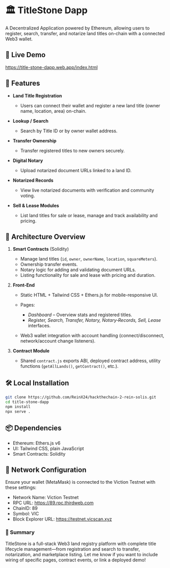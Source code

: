 # 🏛 TitleStone Dapp

A Decentralized Application powered by Ethereum, allowing users to register, search, transfer, and notarize land titles on-chain with a connected Web3 wallet.

## 🚀 Live Demo

https://title-stone-dapp.web.app/index.html

## 🎯 Features

- **Land Title Registration**

  - Users can connect their wallet and register a new land title (owner name, location, area) on-chain.

- **Lookup / Search**

  - Search by Title ID or by owner wallet address.

- **Transfer Ownership**

  - Transfer registered titles to new owners securely.

- **Digital Notary**

  - Upload notarized document URLs linked to a land ID.

- **Notarized Records**

  - View live notarized documents with verification and community voting.

- **Sell & Lease Modules**

  - List land titles for sale or lease, manage and track availability and pricing.

## 🧱 Architecture Overview

1. **Smart Contracts** (Solidity)

   - Manage land titles (`id`, `owner`, `ownerName`, `location`, `squareMeters`).
   - Ownership transfer events.
   - Notary logic for adding and validating document URLs.
   - Listing functionality for sale and lease with pricing and duration.

2. **Front-End**

   - Static HTML + Tailwind CSS + Ethers.js for mobile-responsive UI.
   - Pages:

     - _Dashboard_ – Overview stats and registered titles.
     - _Register, Search, Transfer, Notary, Notary‑Records, Sell, Lease_ interfaces.

   - Web3 wallet integration with account handling (connect/disconnect, network/account change listeners).

3. **Contract Module**

   - Shared `contract.js` exports ABI, deployed contract address, utility functions (`getAllLands()`, `getContract()`, etc.).

## 🛠 Local Installation

```bash
git clone https://github.com/ReinX24/hackthechain-2-rein-solis.git
cd title-stone-dapp
npm install
npx serve .
```

## 📦 Dependencies

- Ethereum: Ethers.js v6
- UI: Tailwind CSS, plain JavaScript
- Smart Contracts: Solidity

## 🔗 Network Configuration

Ensure your wallet (MetaMask) is connected to the Viction Testnet with these settings:

- Network Name: Viction Testnet
- RPC URL: https://89.rpc.thirdweb.com
- ChainID: 89
- Symbol: VIC
- Block Explorer URL: https://testnet.vicscan.xyz

### 🧠 Summary

TitleStone is a full-stack Web3 land registry platform with complete title lifecycle management—from registration and search to transfer, notarization, and marketplace listing. Let me know if you want to include wiring of specific pages, contract events, or link a deployed demo!

